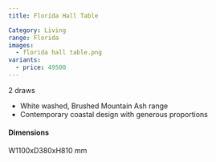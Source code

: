 ```yaml
---
title: Florida Hall Table

Category: Living
range: Florida
images:
  - florida hall table.png
variants:
  - price: 49500
---
```

2 draws
* White washed, Brushed Mountain Ash range
* Contemporary coastal design with generous proportions

#### Dimensions
W1100xD380xH810 mm
